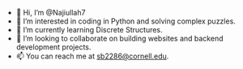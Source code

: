 - 👋 Hi, I’m @Najiullah7
- 👀 I’m interested in coding in Python and solving complex puzzles. 
- 🌱 I’m currently learning Discrete Structures.
- 💞️ I’m looking to collaborate on building websites and backend development projects. 
- 📫 You can reach me at sb2286@cornell.edu.

<!---
Najiullah7/Najiullah7 is a ✨ special ✨ repository because its `README.md` (this file) appears on your GitHub profile.
You can click the Preview link to take a look at your changes.
--->
